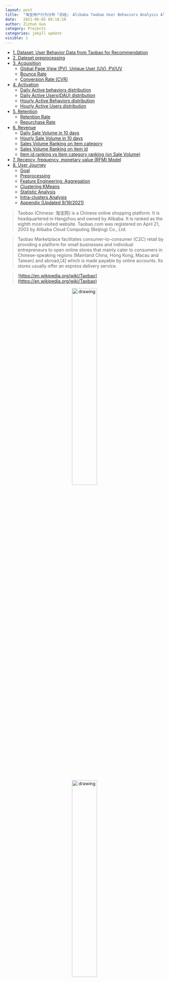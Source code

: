 ```yaml
---
layout: post
title:  "淘宝用户行为分析「总结」 Alibaba Taobao User Behaviors Analysis All-in-One"
date:   2021-06-05 09:18:10
author: Zizhun Guo
category: Projects
categories: jekyll update
visible: 1
---
```


- [1. Dataset: User Behavior Data from Taobao for Recommendation](#1-dataset-user-behavior-data-from-taobao-for-recommendation)
- [2. Dateset preprocessing](#2-dateset-preprocessing)
- [3. Acquisition](#3-acquisition)
    - [Global Page View (PV), Unique User (UV), PV/UV](#global-page-view-pv-unique-user-uv-pvuv)
    - [Bounce Rate](#bounce-rate)
    - [Conversion Rate (CVR)](#conversion-rate-cvr)
- [4. Activation](#4-activation)
    - [Daily Active behaviors distribution](#daily-active-behaviors-distribution)
    - [Daily Active Users(DAU) distribution](#daily-active-usersdau-distribution)
    - [Hourly Active Behaviors distribution](#hourly-active-behaviors-distribution)
    - [Hourly Active Users distribution](#hourly-active-users-distribution)
- [5. Retention](#5-retention)
    - [Retention Rate](#retention-rate)
    - [Repurchase Rate](#repurchase-rate)
- [6. Revenue](#6-revenue)
    - [Daily Sale Volume in 10 days](#daily-sale-volume-in-10-days)
    - [Hourly Sale Volume in 10 days](#hourly-sale-volume-in-10-days)
    - [Sales Volume Ranking on item category](#sales-volume-ranking-on-item-category)
    - [Sales Volume Ranking on item id](#sales-volume-ranking-on-item-id)
    - [Item id ranking vs Item category ranking (on Sale Volume)](#item-id-ranking-vs-item-category-ranking-on-sale-volume)
- [7. Recency, frequency, monetary value (RFM) Model](#7-recency-frequency-monetary-value-rfm-model)
- [8. User Journey](#8-user-journey)
    - [Goal](#goal)
    - [Preprocessing](#preprocessing)
    - [Feature Engineering: Aggregation](#feature-engineering-aggregation)
    - [Clustering KMeans](#clustering-kmeans)
    - [Statistic Analysis](#statistic-analysis)
    - [Intra-clusters Analysis](#intra-clusters-analysis)
    - [Appendix (Updated 9/19/2021)](#appendix-updated-9192021)



<!-- **Alibaba Taobao.com** -->

> Taobao (Chinese: 淘宝网) is a Chinese online shopping platform. It is headquartered in Hangzhou and owned by Alibaba. It is ranked as the eighth most-visited website. Taobao.com was registered on April 21, 2003 by Alibaba Cloud Computing (Beijing) Co., Ltd.

> Taobao Marketplace facilitates consumer-to-consumer (C2C) retail by providing a platform for small businesses and individual entrepreneurs to open online stores that mainly cater to consumers in Chinese-speaking regions (Mainland China, Hong Kong, Macau and Taiwan) and abroad,[4] which is made payable by online accounts. Its stores usually offer an express delivery service.

> [https://en.wikipedia.org/wiki/Taobao](https://en.wikipedia.org/wiki/Taobao)

<div style="text-align: center;">
    <a href ="{{site.url}}/assets/2021-05-21-Taobao_Behavior_Analysis_Intro/AlibabaLogo.jpg">
   <img src="{{site.url}}/assets/2021-05-21-Taobao_Behavior_Analysis_Intro/AlibabaLogo.jpg" alt="drawing" style="width: 40%;"/>
   </a>
   <br>
    <a href ="{{site.url}}/assets/2021-05-21-Taobao_Behavior_Analysis_Intro/Taobao_Logo.svg">
   <img src="{{site.url}}/assets/2021-05-21-Taobao_Behavior_Analysis_Intro/Taobao_Logo.svg" alt="drawing" style="width: 40%;"/>
    </a>
   <figcaption>Alibaba Group LOGO </figcaption>
</div>

<br>

---

<br>


#### 1. Dataset: User Behavior Data from Taobao for Recommendation

**Introduction**

The dataset is collected from [**Tianchi**](https://tianchi.aliyun.com/dataset/dataDetail?dataId=649&userId=1) - Data Science Workshop from Aliyun(阿里云)- literally means [**Alibaba Cloud**](https://us.alibabacloud.com/), the cloud computing service ranked **third-largest** infrastucture as a service provider, right behind Amazon Web Services, Microsoft Azure.

User Behavior is a dataset of user behaviors from Taobao, for recommendation problem with implicit feedback. The dataset is offered by Alibaba.

|File   |Description   |Feature   |
|---|---|---|
| UserBehavior.csv  |All user behavior data   | User ID, item ID, category ID, behavior type, timestamp  |

**UserBehavior.csv**

We random select about 1 million users who have behaviors including click, purchase, adding item to shopping cart and item favoring during November 25 to December 03, 2017. The dataset is organized in a very similar form to MovieLens-20M, i.e., each line represents a specific user-item interaction, which consists of user ID, item ID, item's category ID, behavior type and timestamp, separated by commas. The detailed descriptions of each field are as follows:

|Field   |Explanation   |
|---|---|
|User ID   |An integer, the serialized ID that represents a user   |
| Item ID  |An integer, the serialized ID that represents an item   |
|Category ID   |An integer, the serialized ID that represents the category which the corresponding item belongs to   |
|Behavior type   |A string, enum-type from ('pv', 'buy', 'cart', 'fav')   |
|Timestamp   |An integer, the timestamp of the behavior   |



Note that the dataset contains 4 different types of behaviors, they are

|Behavior   | Explanation  |
|---|---|
|pv   | Page view of an item's detail page, equivalent to an item click  |
|fav   | Purchase an item  |
|cart   |Add an item to shopping cart   |
|buy   |Favor an item   |

Dimensions of the dataset are

| Dimension  | 	Number  |
|---|---|
|# of users   |987,994   |
|# of items   |4,162,024   |
|# of categories   | 9,439  |
|# of interactions   |100,150,807   |

#### 2. Dateset preprocessing

**Load the CSV dataset as Spark DateFrame using Pyspark**

```py
import findspark
findspark.init('/home/zizhun/spark-3.1.1-bin-hadoop2.7')
from pyspark.sql import SparkSession

# Load csv file into spark dataframe
df = spark.read.csv('UserBehavior.csv')

# Change field names
df = df.withColumnRenamed("_c0","user_id") \
        .withColumnRenamed("_c1","item_id") \
        .withColumnRenamed("_c2","category_id") \
        .withColumnRenamed("_c3","behavior") \
        .withColumnRenamed("_c4","timestamps")

```

**Check out the schema and partial view**
```
root
 |-- user_id: string (nullable = true)
 |-- item_id: string (nullable = true)
 |-- category_id: string (nullable = true)
 |-- behavior: string (nullable = true)
 |-- timestamps: string (nullable = true)

+-------+-------+-----------+--------+----------+
|user_id|item_id|category_id|behavior|timestamps|
+-------+-------+-----------+--------+----------+
|      1|2268318|    2520377|      pv|1511544070|
|      1|2333346|    2520771|      pv|1511561733|
|      1|2576651|     149192|      pv|1511572885|
|      1|3830808|    4181361|      pv|1511593493|
|      1|4365585|    2520377|      pv|1511596146|
|      1|4606018|    2735466|      pv|1511616481|
|      1| 230380|     411153|      pv|1511644942|
|      1|3827899|    2920476|      pv|1511713473|
|      1|3745169|    2891509|      pv|1511725471|
|      1|1531036|    2920476|      pv|1511733732|
+-------+-------+-----------+--------+----------+
only showing top 10 rows

```

**Transform timestamps from Unixtime to date**
The original timestamp is in format of Unixtime, therefore transforming it into 6 new readable field as datetime, date, month, day, hour and dayofweek. 
```py
from pyspark.sql.functions import (dayofmonth, hour,
                                  dayofyear,month, dayofmonth,
                                  year,weekofyear,
                                  format_number, date_format, to_date, dayofweek)

df1.select(dayofmonth(df1.datetime)).show()

df1 = df1.withColumn('date', to_date(df1.datetime)) \
            .withColumn('month', month(df1.datetime)) \
            .withColumn('day', dayofmonth(df1.datetime)) \
            .withColumn('hour', hour(df1.datetime)) \
            .withColumn('dayofweek', dayofweek(df1.datetime))  
```
```
Results:
+-------+-------+-----------+--------+----------+-------------------+----------+-----+---+----+---------+
|user_id|item_id|category_id|behavior|timestamps|           datetime|      date|month|day|hour|dayofweek|
+-------+-------+-----------+--------+----------+-------------------+----------+-----+---+----+---------+
|      1|2268318|    2520377|      pv|1511544070|2017-11-24 12:21:10|2017-11-24|   11| 24|  12|        6|
|      1|2333346|    2520771|      pv|1511561733|2017-11-24 17:15:33|2017-11-24|   11| 24|  17|        6|
|      1|2576651|     149192|      pv|1511572885|2017-11-24 20:21:25|2017-11-24|   11| 24|  20|        6|
|      1|3830808|    4181361|      pv|1511593493|2017-11-25 02:04:53|2017-11-25|   11| 25|   2|        7|
|      1|4365585|    2520377|      pv|1511596146|2017-11-25 02:49:06|2017-11-25|   11| 25|   2|        7|
|      1|4606018|    2735466|      pv|1511616481|2017-11-25 08:28:01|2017-11-25|   11| 25|   8|        7|
|      1| 230380|     411153|      pv|1511644942|2017-11-25 16:22:22|2017-11-25|   11| 25|  16|        7|
|      1|3827899|    2920476|      pv|1511713473|2017-11-26 11:24:33|2017-11-26|   11| 26|  11|        1|
|      1|3745169|    2891509|      pv|1511725471|2017-11-26 14:44:31|2017-11-26|   11| 26|  14|        1|
|      1|1531036|    2920476|      pv|1511733732|2017-11-26 17:02:12|2017-11-26|   11| 26|  17|        1|
+-------+-------+-----------+--------+----------+-------------------+----------+-----+---+----+---------+
only showing top 10 rows
```


**Discover dataset on the range of date**

```SQL
SELECT Date, n_interactions
FROM
    (SELECT date as Date, COUNT(user_id) as n_interactions
    FROM taobao
    GROUP BY date
    ORDER BY date)
WHERE n_interactions > 10000
```
```
         Date  n_interactions
0  2017-11-24         3453235
1  2017-11-25        10598765
2  2017-11-26        10496631
3  2017-11-27         9985084
4  2017-11-28         9987905
5  2017-11-29        10350799
6  2017-11-30        10542266
7  2017-12-01        11712571
8  2017-12-02        14057989
9  2017-12-03         8946657
```
The distribution shows most of the interactions are conducted between *2017-11-24* to 2017-12-03 (10 days).

**Create TempView as Taobao from records based on the distribution**
```py
df1.createOrReplaceTempView("taobao")
```

#### 3. Acquisition

The point for Acquisition analysis is to develop knowledge about the ability of the product to convert visitors into customers. It helps evaluate the efficiency of the business process. The product may have diverse marketing sources of visitors and different channels to fulfill the conversion. 

In Taobao user behavior dataset, the 'behavior' field can be intuitively interpreted owning the values in an ordinal nature, since the business allows provide purchasing behaviors which are able to independently conducted, e.g. users can choose to purchase the item directly or put it into the cart or favorites. Therefore, there are multiple channels that convert the item visit into the final order. Hence, I take multiple funnel analyses to study its acquisitional traits.

###### Global Page View (PV), Unique User (UV), PV/UV

```py
# Pychart can query records using Dataframe SQL functions

from pyspark.sql.functions import count, countDistinct
df1.select(countDistinct(df1.user_id).alias('uv')).show()
```

```
+------+
|    uv|
+------+
|987991|
+------+
```
The dataset has **987,991** unique users. Hence, **UV** = **987,991**.

```py
# The same, group by on 'behavior' and find the count for the 'pv'

df1.groupby('behavior').count().orderBy('count', ascending = False).show()
```

```
+--------+--------+
|behavior|   count|
+--------+--------+
|      pv|89697359|
|    cart| 5530446|
|     fav| 2888258|
|     buy| 2015839|
+--------+--------+
```
The dataset has **89,697,359** page view behaviors between 2017-11-24 to 2017-12-03. Hence, **PV** = **89,697,359**.

The PV/UV, the average page view per user evaluates the popularity for the items to be seen in a global sense. We could calculate it for each item. However, this metric needs to be used with other global metrics.

The **PV/UV** is **90**. In these 10 days, the average page views for each unique user is 90.

###### Bounce Rate

Bounce rate is single-page sessions divided by all sessions, or the percentage of all sessions on the site in which users viewed only a single page and triggered only a single request to the Analytics server. - [reference](https://support.google.com/analytics/answer/1009409?hl=en)

In the Taobao user behavior case, the unique users who visit items once during the 10-day session would be only considered. Therefore, this bounce rate evaluates the attractiveness of the website instead of a specific item.

Create
```py
# Create TempView with the user count for the different behavior.
# PK: user_id
spark.sql("""
SELECT 
    user_id, 
    SUM(case when behavior='pv' then 1 else 0 end) as PageView,
    SUM(case when behavior='fav' then 1 else 0 end) as Favorite,
    SUM(case when behavior='cart' then 1 else 0 end) as Cart,
    SUM(case when behavior='buy' then 1 else 0 end) as Buy
FROM 
    taobao
GROUP BY
    user_id
""").createTempView("behaviorCount")

spark.sql("""
SELECT 
    COUNT(user_id)
FROM
    behaviorCount
WHERE PageView = 1 AND Favorite = 0 AND Cart = 0 AND Buy = 0;
""").show()
```

```
+-----------------------+
|count(DISTINCT user_id)|
+-----------------------+
|                     53|
+-----------------------+
```
The number of unique users who have only **1 page view** count is **53**. The **bounce rate**, 53/UV is **0.0053%**. It is very small, it proves the visitors, no matter new or old, would not stop discovering the website at the first sight.

###### Conversion Rate (CVR)

The **conversion rate** is the percentage of visitors to the website that complete a desired goal (a conversion) out of the total number of visitors.[-[Source]](https://www.wordstream.com/conversion-rate)

The desired goal is **make-purchase**.  There are three channels to make such conversion (see fig 1 below): 1. page view - favorite - buy; 2. page view - cart - buy; 3. page view - buy. Each channel can conduct a funnel analysis.

<div style="text-align: center;">
    <a href ="{{site.url}}/assets/2021-05-21-Taobao_Behavior_Analysis_Model/01.png">
   <img src="{{site.url}}/assets/2021-05-21-Taobao_Behavior_Analysis_Model/01.png" alt="drawing" style="width: 100%;"/>
   </a>
   <figcaption>Fig 1: Three conversion channels </figcaption>
</div>

**pv - fav - buy**

CVR for page view user to favorite user = # of users who have pv and fav/ # of users who have pv 

```py
n_unique_fav_users = spark.sql("""
SELECT COUNT(DISTINCT user_id)
FROM behaviorCount
WHERE PageView > 0 AND Favorite > 0
""").collect()[0][0] # 387548

n_unique_pv_users = spark.sql("""
SELECT COUNT(DISTINCT user_id)
FROM behaviorCount
WHERE PageView > 0
""").collect()[0][0] # 984107

CVR_pv2fav = n_unique_fav_users/n_unique_pv_users # 387548/984107
```

The conversion rate for pv to fav is 39.38%.

CVR for page view user to favorite to buy user = # of users who have pv, fav and buy / # of users who have pv 

```py
n_unique_fav_buy_users = spark.sql("""
SELECT COUNT(DISTINCT user_id)
FROM behaviorCount
WHERE PageView > 0 AND Favorite > 0 AND Buy > 0
""").collect()[0][0] # 275476

CVR_pv2fav2buy = n_unique_fav_buy_users / n_unique_pv_users # 275476 / 984107
print(CVR_pv2fav2buy)
```
The conversion rate for pv-fav-buy is 27.99%.

**pv - cart - buy**

CVR for page view user to cart user = # of users who have pv and cart / # of users who have pv 

```py
n_unique_cart_users = spark.sql("""
SELECT COUNT(DISTINCT user_id)
FROM behaviorCount
WHERE PageView > 0 AND Cart > 0
""").collect()[0][0] # 735674

CVR_pv2cart = n_unique_cart_users / n_unique_pv_users # 735674 / 984107
print(CVR_pv2cart)
```
The conversion rate for pv-cart is 74.56%.

CVR for page view user to cart to buy user = # of users who have pv, cart and buy / # of users who have pv 

```py
n_unique_cart_buy_users = spark.sql("""
SELECT COUNT(DISTINCT user_id)
FROM behaviorCount
WHERE PageView > 0 AND Cart > 0 AND Buy > 0
""").collect()[0][0] # 528408

CVR_pv2cart2buy = n_unique_cart_buy_users / n_unique_pv_users # 528408 / 984107
print(CVR_pv2cart2buy)
```
The conversion rate for pv-cart-buy is 53.69%.

**pv - buy**

CVR for page view user to buy user = # of users who have pv and buy / # of users who have pv 

```py
n_unique_pv_buy_users = spark.sql("""
SELECT COUNT(DISTINCT user_id)
FROM behaviorCount
WHERE PageView > 0 AND Favorite = 0 AND Cart = 0 AND Buy > 0
""").collect()[0][0]

CVR_pv2buy = n_unique_pv_buy_users / n_unique_pv_users
print(CVR_pv2buy)
```
The conversion rate for pv-buy is 7.01%. (There might have users who have both pv-buy or pv-fav/cart-buy behaviors, such SQL would exclude those users who have both behaviors, therefore the CVR for pv-buy would be higher if based on items)


**Funnel plot for 3 channels based on # of users**

<!-- #80bdff
#f1b0b7
#ffc107
#54bc4b -->

```py
from plotly import graph_objects as go

fig1 = go.Figure(go.Funnel(
    y = ['pv', 'fav', 'buy'],
    x = [n_unique_pv_users, n_unique_fav_users, n_unique_fav_buy_users],
    textposition = "inside",
    textinfo = "value+percent initial",
    marker = {"color": ["#80bdff", "#f1b0b7", "#54bc4b"]})
    )
fig1.show()
```

<div style="text-align: center;">
    <a href ="{{site.url}}/assets/2021-05-21-Taobao_Behavior_Analysis_Model/funnel_1.png">
   <img src="{{site.url}}/assets/2021-05-21-Taobao_Behavior_Analysis_Model/funnel_1.png" alt="drawing" style="width: 100%;"/>
   </a>
   <figcaption>Fig 2: Funnel plot: pv-fav-buy </figcaption>
</div>

<div style="text-align: center;">
    <a href ="{{site.url}}/assets/2021-05-21-Taobao_Behavior_Analysis_Model/funnel_2.png">
   <img src="{{site.url}}/assets/2021-05-21-Taobao_Behavior_Analysis_Model/funnel_2.png" alt="drawing" style="width: 100%;"/>
   </a>
   <figcaption>Fig 3: Funnel plot: pv-cart-buy </figcaption>
</div>

<div style="text-align: center;">
    <a href ="{{site.url}}/assets/2021-05-21-Taobao_Behavior_Analysis_Model/funnel_3.png">
   <img src="{{site.url}}/assets/2021-05-21-Taobao_Behavior_Analysis_Model/funnel_3.png" alt="drawing" style="width: 100%;"/>
   </a>
   <figcaption>Fig 4: Funnel plot: pv-buy </figcaption>
</div>


#### 4. Activation

The Activation evaluates the Ecommerce's ability to provide users with the "Aha moment". It overlaps the concept with the acquisition a little, but the difference is that the activation focuses on the micro-conversion part whereas users are having enjoyable and solid experiences in the individual part of the product process. 

###### Daily Active behaviors distribution

Details aside, first look at the distribution for the number of daily behaviors between 2017-11-24 to 2017-12-03.

```py
df_date_behavior_count = spark.sql("""
SELECT 
    date,
    SUM(CASE WHEN behavior = 'pv' THEN 1 ELSE 0 END) AS pv,
    SUM(CASE WHEN behavior = 'fav' THEN 1 ELSE 0 END) AS fav,
    SUM(CASE WHEN behavior = 'cart' THEN 1 ELSE 0 END) AS cart,
    SUM(CASE WHEN behavior = 'buy' THEN 1 ELSE 0 END) AS buy
FROM 
    taobao
GROUP BY 
    date
ORDER BY date
""").toPandas()

print(df_date_behavior_count)
```
<div style="text-align: center;">
    <a href ="{{site.url}}/assets/2021-05-21-Taobao_Behavior_Analysis_Model_2/DAB.png">
   <img src="{{site.url}}/assets/2021-05-21-Taobao_Behavior_Analysis_Model_2/DAB.png" alt="drawing" style="width: 100%;"/>
   </a>
   <figcaption>Fig 1: Daily Active behaviors histogram </figcaption>
</div>

1. The number of page view behaviors overwhelmed the other three behaviors favorite, cart, and buy.
2. The day of the week for 2017-11-24 is Friday in Beijing Time (GMT+8), whereas it has 13 hours jet leg from US Eastern Time (GMT-5) in winter. It is weird to find that the behavior count on 11-24 is much smaller than 12-01. An assumption to this phenomenon is when binning the behaviors, the part of behaviors conducted in 2017-11-25 morning in china was grouped into the 2017-11-24 in American Time zone, **hence the current bars should be moved 1 day after and the value for each date should be partially tunned one by one**. 
3. The current histogram cannot quantitively confirm the relation of behavior count between days, but the trend can be guessed out. After modification, the number of behaviors on Saturday and Sunday is higher than on weekdays.


###### Daily Active Users(DAU) distribution

```py
df_DAU = spark.sql("""
SELECT 
    date,
    COUNT(DISTINCT user_id) AS DAU
FROM 
    taobao
GROUP BY 
    date
ORDER BY 
    date
""").toPandas()

print(df_DAU)
```
<div style="text-align: center;">
    <a href ="{{site.url}}/assets/2021-05-21-Taobao_Behavior_Analysis_Model_2/DAU.png">
   <img src="{{site.url}}/assets/2021-05-21-Taobao_Behavior_Analysis_Model_2/DAU.png" alt="drawing" style="width: 100%;"/>
   </a>
   <figcaption>Fig 2: Daily Active Users histogram </figcaption>
</div>

1. As to count the unique users in these 10 days, the criteria is any user who conducted one of four behavior count as one active user. Therefore, the relation between DAU to daily active behaviors is similar to the relationship between global unique user numbers and global behavior numbers.
2. The trend is similar to DAU histogram, as the time leg and Unix Time function rule still work poorly on a dataset collected from another time zone. The part of unique users is supposed to be grouped on the day after.

###### Hourly Active Behaviors distribution

```py
df_hour_behavior_count = spark.sql("""
SELECT 
    hour,
    SUM(CASE WHEN behavior = 'pv' THEN 0.1 ELSE 0 END) AS pv,
    SUM(CASE WHEN behavior = 'fav' THEN 0.1 ELSE 0 END) AS fav,
    SUM(CASE WHEN behavior = 'cart' THEN 0.1 ELSE 0 END) AS cart,
    SUM(CASE WHEN behavior = 'buy' THEN 0.1 ELSE 0 END) AS buy
FROM 
    taobao
WHERE date < '2017-12-04' AND date > '2017-11-23'
GROUP BY 
    hour
ORDER BY 
    hour
""").toPandas()
```
<div style="text-align: center;">
    <a href ="{{site.url}}/assets/2021-05-21-Taobao_Behavior_Analysis_Model_2/HAB.png">
   <img src="{{site.url}}/assets/2021-05-21-Taobao_Behavior_Analysis_Model_2/HAB.png" alt="drawing" style="width: 100%;"/>
   </a>
   <figcaption>Fig 3: Hourly Active Behaviors histogram </figcaption>
</div>

1. The distribution is binned by the hour attribute from the table, as it is calculated by averaging the behavior count across 10 days, it compensates for the difference between days.
2. The hour illustrates the parsed UNIX time in the American time zone, so there is 13 hours time lag for the real hour within a day scenario. e.g. The 7:00 in US eastern time indicates the 20:00 in the Beijing time zone. 
3. Based on 2, the peak found between 6:00 to 10:00, when the most popular product using time, is 7 pm to 11 pm in China. It makes sense since this is the time when people get off work and spend time online shopping.
4. The behavior count in peak say 9 pm (8:00) is 800k round own, whereas at 4 am (15:00) in the morning, the count is almost only 50k. There are 16 times between the peak and bottom. In day times, the average behavior count is around 500k.
5. The rate of decline from peak to bottom is great. It is a common bedtime and people go to sleep quickly. However, once wake up, the usage recovers a bit slower hence users have different things to do.

###### Hourly Active Users distribution

```py
df_AverageHAU = spark.sql("""
SELECT 
    hour,
    ROUND(COUNT(DISTINCT user_id)/10, 0) AS Average_HAU
FROM 
    taobao
WHERE date < '2017-12-04' AND date > '2017-11-23'
GROUP BY 
    hour
ORDER BY hour
""").toPandas()
```

<div style="text-align: center;">
    <a href ="{{site.url}}/assets/2021-05-21-Taobao_Behavior_Analysis_Model_2/HAU.png">
   <img src="{{site.url}}/assets/2021-05-21-Taobao_Behavior_Analysis_Model_2/HAU.png" alt="drawing" style="width: 100%;"/>
   </a>
   <figcaption>Fig 4: Hourly Active Users histogram </figcaption>
</div>

1. The trend is similar to hourly behavior count. However, the peak is not as significant as the last one. This indicates that the contribution for unique users on behaviors is not balanced. Given that the trend is similar (same shape), therefore the aspect for causing the balancing issue is that users who are active in the daytime conduct more behaviors at night. It intuitively may make sense that people work in the daytime and get hard to shop online, but at night, they have more time and convenience to use the APP.
2. The max value of peak is around 70k whereas the value for the bottom is around 5k, the 12 times difference is greater than 13 times for the behavior count. This indicates the at least for two periods of time (7 pm to 10 pm and 12 am to 5 am), users' behaviors are normally equalized which helps understand combined with the first point that the users in the daytime are less efficient (number of behaviors per user) than at night.

#### 5. Retention

###### Retention Rate

Retention rate formula:
The # of active users continuing to subscribe divided by the total active users at the start of a period = retention rate.
[-[Source])(https://www.profitwell.com/customer-retention/calculate-retention-rate)]

The concept to have retention rate metric in a marketing atmosphere is to monitor firm performance in attracting and retaining customers. [-[Wikipedia](https://en.wikipedia.org/wiki/Retention_rate)] It is similar to churn rate.

This part of Taobao user behavior analysis technically only provides practice on calculating retention rate metric, since there are no attributes identifying the new users, therefore the users who are count as the first-day user may of the old user, which should not be considered.

```py
df_retention = spark.sql("""
    SELECT
        SUM(CASE WHEN day1 > 0 then 1 else 0 end) AS day1,
        SUM(CASE WHEN day1 > 0 AND day2 > 0 then 1 else 0 end) AS day2retention,
        SUM(CASE WHEN day1 > 0 AND day3 > 0 then 1 else 0 end) AS day3retention,
        SUM(CASE WHEN day1 > 0 AND day4 > 0 then 1 else 0 end) AS day4retention,
        SUM(CASE WHEN day1 > 0 AND day5 > 0 then 1 else 0 end) AS day5retention,
        SUM(CASE WHEN day1 > 0 AND day6 > 0 then 1 else 0 end) AS day6retention,
        SUM(CASE WHEN day1 > 0 AND day7 > 0 then 1 else 0 end) AS day7retention,
        SUM(CASE WHEN day1 > 0 AND day8 > 0 then 1 else 0 end) AS day8retention,
        SUM(CASE WHEN day1 > 0 AND day9 > 0 then 1 else 0 end) AS day9retention,
        SUM(CASE WHEN day1 > 0 AND day10 > 0 then 1 else 0 end) AS day10retention
    FROM
        (SELECT
            user_id,
            SUM(CASE WHEN date = '2017-11-24' then 1 else 0 end) as day1,
            SUM(CASE WHEN date = '2017-11-25' then 1 else 0 end) as day2,
            SUM(CASE WHEN date = '2017-11-26' then 1 else 0 end) as day3,
            SUM(CASE WHEN date = '2017-11-27' then 1 else 0 end) as day4,
            SUM(CASE WHEN date = '2017-11-28' then 1 else 0 end) as day5,
            SUM(CASE WHEN date = '2017-11-29' then 1 else 0 end) as day6,
            SUM(CASE WHEN date = '2017-11-30' then 1 else 0 end) as day7,
            SUM(CASE WHEN date = '2017-12-01' then 1 else 0 end) as day8,
            SUM(CASE WHEN date = '2017-12-02' then 1 else 0 end) as day9,
            SUM(CASE WHEN date = '2017-12-03' then 1 else 0 end) as day10
        FROM taobao
        GROUP BY
            user_id)
    """).toPandas()
```
<div style="text-align: center;">
    <a href ="{{site.url}}/assets/2021-05-21-Taobao_Behavior_Analysis_Model_2/retention.png">
   <img src="{{site.url}}/assets/2021-05-21-Taobao_Behavior_Analysis_Model_2/retention.png" alt="drawing" style="width: 100%;"/>
   </a>
   <figcaption>Fig 5: simulating retention rate </figcaption>
</div>


###### Repurchase Rate

Repurchase rate is the percentage rate of a cohort having placed another order within a certain period of time, typically calculated within 30/60/90/180/360 days from the first order. [-[Source](https://medium.com/@matsutton/repurchase-rate-the-most-overlooked-ecommerce-kpi-337bccde184b)]

Due to the limit of time periods, we calculate the 10-day repurchase rate. The way to calculate it is to find the number of unique users who have purchased twice within 10 days.

```py
n_repurchase = spark.sql("""
SELECT COUNT(DISTINCT user_id)
FROM
    (SELECT user_id, COUNT(behavior) AS buy_times
    FROM taobao
    WHERE behavior = 'buy'
    GROUP BY 
        user_id)
WHERE buy_times > 1
""").collect()[0][0]

n_purchase = spark.sql("""
SELECT COUNT(DISTINCT user_id)
FROM
    (SELECT user_id, COUNT(behavior) AS buy_times
    FROM taobao
    behavior = 'buy'
    GROUP BY 
        user_id)
""").collect()[0][0]

print(n_repurchase/n_purchase)
```
The repurchase rate is **66%**.

There is another way to calculate which is by finding the count of unique users number who has conducted another transaction within the 10 days except for the first day. 


#### 6. Revenue

A transaction is made by users conducting a buy behavior, defined by this analysis. No matter the order is completely fulfilled or not. In fact, a metric called Gross Merchandise Volume (GMV) is used to evaluate the total gross income within a period of time. Unfortunately, the table does not contain the price feature for items, therefore we only calculate the total sale volume in dates and rank them group by the item category and items themselves.


###### Daily Sale Volume in 10 days

```py
df_daily_sales_volume = spark.sql("""
SELECT
    date,
    SUM(CASE WHEN behavior = 'pv' then 1 else 0 end) as pv,
    SUM(CASE WHEN behavior = 'fav' then 1 else 0 end) as fav,
    SUM(CASE WHEN behavior = 'cart' then 1 else 0 end) as cart,
    SUM(CASE WHEN behavior = 'buy' then 1 else 0 end) as buy
FROM taobao
GROUP BY
    date
""").toPandas()
```
 
<div style="text-align: center;">
    <a href ="{{site.url}}/assets/2021-05-21-Taobao_Behavior_Analysis_Model_3/Daily_sale_volume.png">
   <img src="{{site.url}}/assets/2021-05-21-Taobao_Behavior_Analysis_Model_3/Daily_sale_volume.png" alt="drawing" style="width: 100%;"/>
   </a>
   <!-- <figcaption>Fig 1: Daily Active behaviors histogram </figcaption> -->
</div> 

As PART II mentioned, due to the parsing issue, the UNIX time collected from GMT+8 time zone is interpreted to GMT-5 time zone, so part of sales conducted on 11-25 are binned to 11-24. One day shift to right, the sale volume based on a date shows a consistent invariance even encountering the weekends.

###### Hourly Sale Volume in 10 days

```py
df_hourly_sales_volume = spark.sql("""
SELECT
    hour,
    SUM(CASE WHEN behavior = 'pv' then 0.1 else 0 end) as pv,
    SUM(CASE WHEN behavior = 'fav' then 0.1 else 0 end) as fav,
    SUM(CASE WHEN behavior = 'cart' then 0.1 else 0 end) as cart,
    SUM(CASE WHEN behavior = 'buy' then 0.1 else 0 end) as buy
FROM taobao
GROUP BY
    hour
ORDER BY
    hour
""").toPandas()
```

<div style="text-align: center;">
    <a href ="{{site.url}}/assets/2021-05-21-Taobao_Behavior_Analysis_Model_3/Hourly_sale_volume.png">
   <img src="{{site.url}}/assets/2021-05-21-Taobao_Behavior_Analysis_Model_3/Hourly_sale_volume.png" alt="drawing" style="width: 100%;"/>
   </a>
   <!-- <figcaption>Fig 1: Daily Active behaviors histogram </figcaption> -->
</div>

The UNIX time functions from Pyspark make the hour become the US time based on the local machine, so the hour shows in the figure should convert into the Beijing time as the sale are conducted in China region. e.g. 6 pm to 19:00

1. Comparing with hourly behaviors distribution, the difference is in the period of time between 3 am (16:00) to 6 pm (19:00), the sale volume has a little decrease among all hours of the day. 
2. The peak has around 14000 sale volumes whereas the bottom has around 1000 sale volumes. The difference is around  14 times which is the same as the behavior distribution.

###### Sales Volume Ranking on item category

```py
df_sales_volume_ranking_category = spark.sql("""
SELECT
    a.buy_times AS sales_volume,
    COUNT(a.category_id) AS category_num 
FROM
    (SELECT 
        category_id, 
        COUNT(user_id) AS buy_times
    FROM 
        taobao 
    WHERE 
        behavior='buy' 
    GROUP BY 
        category_id ) AS a 
GROUP BY
    a.buy_times 
ORDER BY
    category_num DESC;
""").toPandas()
```
```
sales_volume 	1 	2 	3 	4 	5 	6 	7 	8 	9 	10 	... 	1158 	3096 	18016 	1147 	458 	1326 	2015 	6354 	2782 	2203
category_num 	767 	448 	313 	268 	198 	195 	163 	133 	105 	97 	... 	1 	1 	1 	1 	1 	1 	1 	1 	1 	1


```
<div style="text-align: center;">
    <a href ="{{site.url}}/assets/2021-05-21-Taobao_Behavior_Analysis_Model_3/ranking_category.png">
   <img src="{{site.url}}/assets/2021-05-21-Taobao_Behavior_Analysis_Model_3/ranking_category.png" alt="drawing" style="width: 100%;"/>
   </a>
   <!-- <figcaption>Fig 1: Daily Active behaviors histogram </figcaption> -->
</div>


Based on the sale volume, we ranked the item categories' count. The figure above shows there are almost 800 categories of items are sold only once among all users. The second place's category of an item which sold twice counts around 450. The overall trend follows a logarithmic pattern in a descending prone.


###### Sales Volume Ranking on item id

```py
df_sales_volume_ranking_item = spark.sql("""
SELECT
    a.buy_times AS sales_volume,
    COUNT(a.item_id) AS item_num 
FROM
    (SELECT 
        item_id, 
        COUNT(user_id) AS buy_times
    FROM 
        taobao 
    WHERE 
        behavior='buy' 
    GROUP BY 
        item_id ) AS a 
GROUP BY
    a.buy_times 
ORDER BY
    item_num DESC;
""").toPandas()
```
<div style="text-align: center;">
    <a href ="{{site.url}}/assets/2021-05-21-Taobao_Behavior_Analysis_Model_3/ranking_item.png">
   <img src="{{site.url}}/assets/2021-05-21-Taobao_Behavior_Analysis_Model_3/ranking_item.png" alt="drawing" style="width: 100%;"/>
   </a>
   <!-- <figcaption>Fig 1: Daily Active behaviors histogram </figcaption> -->
</div>
<br>

The second study on item id ranking based on the sale volume indicates a similar trend as to how it was performed with the item category rank. They both follow a logarithmic declining trend, but for the current item ranking trend, it is deeper. Over 350,000 items are sold once which takes a larger portion, whereas the items sold twice are only take 1/4 in the value.

###### Item id ranking vs Item category ranking (on Sale Volume)
<br>

<div style="text-align: center;">
    <a href ="{{site.url}}/assets/2021-05-21-Taobao_Behavior_Analysis_Model_3/category_pie.png">
   <img src="{{site.url}}/assets/2021-05-21-Taobao_Behavior_Analysis_Model_3/category_pie.png" alt="drawing" style="width: 70%;"/>
   </a>
   <!-- <figcaption>Fig 1: Daily Active behaviors histogram </figcaption> -->
</div>

<div style="text-align: center;">
    <a href ="{{site.url}}/assets/2021-05-21-Taobao_Behavior_Analysis_Model_3/item_pie.png">
    <img src="{{site.url}}/assets/2021-05-21-Taobao_Behavior_Analysis_Model_3/item_pie.png" alt="drawing" style="width: 70%;"/>
   </a>
   <!-- <figcaption>Fig 1: Daily Active behaviors histogram </figcaption> -->
</div>


It is interesting to conduct the pie charts for both rankings and compare how much the portions take for different granularity of data tag. Much easy to understand, the category tag has fewer unique values than item id since one category can include multiple items, hence the portion for ranking would be different.

As seen from the figure on the left-hand side, half of the item categories have their belonging items sold 20+ times, as for those less popular item categories, one sold only once still takes 10 percent, these are the super unpopular item category. From the figure on the right-hand side, within the super unpopular item category, the items' number overwhelmingly populates 58.2 percent among all items. Combined with the items which sold 2-10 times, it is interesting to see that most of the items (96 percent) of items are not popular at all, whereas only 2 percent of items are able to sell at least 20 times, in other words, getting into the transaction order.

For further mining processing, a possible direction is to cluster the item category based on the distribution of its item sale volume. One guess is there might have an item category that has 1 or 2 items specifically popular with almost no visit for the rest, or some item categories may exist that all items belonging to them are regular.

#### 7. Recency, frequency, monetary value (RFM) Model

Recency, frequency, monetary value is a marketing analysis tool used to identify a company's or an organization's best customers by using certain measures. The RFM model is based on three quantitative factors:

- Recency: How recently a customer has made a purchase
- Frequency: How often a customer makes a purchase
- Monetary Value: How much money a customer spends on purchases

RFM analysis numerically ranks a customer in each of these three categories, generally on a scale of 1 to 5 (the higher the number, the better the result). The "best" customer would receive a top score in every category.

[-[Source]](https://www.investopedia.com/terms/r/rfm-recency-frequency-monetary-value.asp)

We take the above approach to category the users based on the rule with the last time buy behavior and frequency of buy behavior. Here are the rules:

```
R：score the user's recency based on the time difference from the buy behavior date to 17-12-03
difference > 7 score = 1
difference BETWEEN 5-7 score = 2
difference BETWEEN 3-4 score = 3
difference BETWEEN 0-2 score = 4

F：score the user's frequency based on the date of the buy behavior count
purchase once score = 1
purchase twice score = 2
purchase 3-10 times score = 3
purchase times > 10 score = 4
```

Since the table does not contain monetary info, hence ignore the monetary value. 

Once having the scores of users' Recency and Frequency, applying another rule to classify users into different group.
```
Champion:
FrequencyScore BETWEEN 3-4 AND RecencyScore BETWEEN 3-4

Loyal:
FrequencyScore BETWEEN 3-4 AND RecencyScore BETWEEN 1-2

Potential Loyalists:
FrequencyScore BETWEEN 1-2 AND RecencyScore BETWEEN 3-4

Need Attentions
FrequencyScore BETWEEN 1-2 AND RecencyScore BETWEEN 1-2
```

```py
spark.sql("""
SELECT 
    user_id,
    (CASE WHEN Rdiff >7 THEN 1
    WHEN Rdiff BETWEEN 5 AND 7 THEN 2
    WHEN Rdiff BETWEEN 3 AND 4 THEN 3
    WHEN Rdiff BETWEEN 0 AND 2 THEN 4
    ELSE NULL END ) AS RecencyScore
FROM
    (SELECT 
        user_id,
        DATEDIFF('2017-12-03',max(date)) AS Rdiff
    FROM 
        taobao
    WHERE 
        behavior='buy'
    GROUP BY 
        user_id)

""").createOrReplaceTempView("R1")

spark.sql("""
SELECT 
    user_id,
    (case WHEN SaleVolume BETWEEN 1 AND 1 THEN 1
    WHEN SaleVolume BETWEEN 2 AND 2 THEN 2
    WHEN SaleVolume BETWEEN 3 AND 10 THEN 3
    WHEN SaleVolume >=11 THEN 4
    ELSE NULL END ) as FrequencyScore
FROM(
    SELECT 
        user_id,
        COUNT(behavior) AS SaleVolume
    FROM 
        taobao
    WHERE 
        behavior='buy'
    GROUP BY 
        user_id)
""").createOrReplaceTempView("F1")

df_RFM = spark.sql("""
SELECT 
    user_id,
    RecencyScore,
    FrequencyScore,
    (CASE WHEN (FrequencyScore BETWEEN 1 AND 2)AND(RecencyScore BETWEEN 1 AND 2 )THEN 1
    WHEN (FrequencyScore BETWEEN 1 AND 2)AND(RecencyScore BETWEEN 3 AND 4 )THEN 2
    WHEN (FrequencyScore BETWEEN 3 AND 4)AND(RecencyScore BETWEEN 1 AND 2 )THEN 3
    WHEN (FrequencyScore BETWEEN 3 AND 4)AND(RecencyScore BETWEEN 3 AND 4 )THEN 4
    ELSE NULL END ) AS CustomerLevel
FROM 
    (SELECT 
        R1.user_id, 
        R1.RecencyScore,
        F1.FrequencyScore
    FROM 
        R1
    INNER JOIN 
        F1
    ON 
        R1.user_id=F1.user_id)
""").toPandas()

print(df_RFM)
```
```
        user_id  RecencyScore  FrequencyScore  CustomerLevel
0       1000240             4               3              4
1       1000280             4               2              2
2       1000665             4               3              4
3       1000795             4               2              2
4       1000839             4               3              4
...         ...           ...             ...            ...
672399   999498             2               1              1
672400   999507             4               3              4
672401   999510             4               3              4
672402   999616             2               1              1
672403   999656             3               1              2

[672404 rows x 4 columns]


```

<div style="text-align: center;">
    <a href ="{{site.url}}/assets/2021-05-21-Taobao_Behavior_Analysis_Model_3/RFM.png">
   <img src="{{site.url}}/assets/2021-05-21-Taobao_Behavior_Analysis_Model_3/RFM.png" alt="drawing" style="width: 70%;"/>
   </a>
   <!-- <figcaption>Fig 1: Daily Active behaviors histogram </figcaption> -->
</div>
<br>

#### 8. User Journey
A [user journey]((https://en.wikipedia.org/wiki/User_journey)) is the experiences a person has when interacting with something, typically software. User journeys describe at a high level of detail exactly what steps different users take to complete a specific task within a system, application, or website. User journeys are focused on the user and what they see and what they do, in comparison to the related web design term click path which is just a plain list of the text URLs that are hit when a user follows a particular Journey.

The customer journey is divided into five phases which refer to the AIDA model.
- Awareness Awareness for the product is awakened (inspiration)
- Interest The interest in the product is increased (favoritism)
- Desire The customer is considering buying the product (wish)
- Action The product is bought (implementation)

**We have found the concept of user journey can be applied to the taobao Dataset.** (see [Part II conversion analysis](https://zizhunguo.com/jekyll/update/projects/2021/05/21/Taobao_Behavior_Analysis_Model.html)) In taobao dataset, it has **four** behavior types which are **page view**, **favorite**, **cart** and **buy**. Combining with **user_id** and **item_id**, **a user journey behavior can be defined as a series of behaviors conducted by a user targeting a specific item.** See example below:
Table 1: a user journey track

|user_id|item_id|Timestamps   | Behavior  |
|---|---|---|---|
|100|12345678|2017-11-25 13:04:00|pv |
|100|12345678|2017-11-25 13:12:23|fav|
|100|12345678|2017-11-27 10:56:10|pv |
|100|12345678|2017-11-27 20:23:59|buy|

See table 1 above, a user (id: 100) has viewed a page of the item (id: 12345678) at 2017-11-25 13:04:00. 8 mins later, this user had put this item into the favorite list. Two days later, this user viewed this item again. About 10 hours later, at 8 pm on the same day, this user purchased this item.

###### Goal

The goal of the task is to use millions of user-journey behaviors to identify customer categories/clusters that can be
useful for targeted consumer insights at scale. The tool to implement is Apache Spark: Spark SQL and MLlib. The clustering model is KMeans.

###### Preprocessing

From [part I](https://zizhunguo.com/jekyll/update/projects/2021/05/21/Taobao_Behavior_Analysis_Intro.html), most of the behaviors are in dates between 2017-11-24 to 2017-12-03, therefore we select 5,000,000 records of behaviors from the subset of the dataset. Another reason to choose only 5M records instead of the 100M from the original size is that while doing statistic analysis later after KMeans, the virtual machine's memory (8GM) simply cannot hold the query processing when conducted on the aggregated temporary view, hence only taking part of the dataset.

###### Feature Engineering: Aggregation

Set up some statistical rules to extract some features from the orignal dataset:

|Rule   | Explanation  |
|---|---|
|duration   | The **time difference** between the minimal timestamps and maximum timestamps within **the user journey**  |
|behavior_count   | The **total behavior count** of a user journey  |
|pv   |The **pv count** of a user journey   |
|fav   |The **fav count** of a user journey   |
|cart   |The **cart count** of a user journey   |
|buy  |The **buy count** of a user journey   |
|label   |Whether the user **have purchased** the item or **not**   |

```py
df = spark.sql("""
SELECT 
    user_id,
    item_id,
    MAX(timestamps)-MIN(timestamps) as duration,
    COUNT(item_id) as behavior_count,
    SUM(CASE WHEN behavior = 'pv' THEN 1 ELSE 0 END) as pv,
    SUM(CASE WHEN behavior = 'fav' THEN 1 ELSE 0 END) as fav,
    SUM(CASE WHEN behavior = 'cart' THEN 1 ELSE 0 END) as cart,
    SUM(CASE WHEN behavior = 'buy' THEN 1 ELSE 0 END) as buy
FROM taobao
GROUP BY user_id, item_id
ORDER BY user_id, item_id ASC
""")

df.createOrReplaceTempView("taobao_clustering")

df = spark.sql("""
SELECT 
    *,
    CASE WHEN buy > 0 THEN 1 ELSE 0 END as label
FROM taobao_clustering
""")

from pyspark.ml.feature import VectorAssembler

assembler = VectorAssembler(inputCols = feat_cols, outputCol = 'features')
final_data = assembler.transform(df)

from pyspark.ml.feature import StandardScaler

scaler = StandardScaler(inputCol = 'features', outputCol = 'scaledFeatures')
scaler_model = scaler.fit(final_data)
cluster_final_data = scaler_model.transform(final_data)
```

Quick view for the Spark dataframe:
```
+-------+-------+--------+--------------+---+---+----+---+-----+--------------------+--------------------+
|user_id|item_id|duration|behavior_count| pv|fav|cart|buy|label|            features|      scaledFeatures|
+-------+-------+--------+--------------+---+---+----+---+-----+--------------------+--------------------+
|      1|1305059|     0.0|             1|  1|  0|   0|  0|    0| (7,[1,2],[1.0,1.0])|(7,[1,2],[0.99231...|
|      1|1323189|     0.0|             1|  1|  0|   0|  0|    0| (7,[1,2],[1.0,1.0])|(7,[1,2],[0.99231...|
|      1|1338525|     0.0|             1|  1|  0|   0|  0|    0| (7,[1,2],[1.0,1.0])|(7,[1,2],[0.99231...|
|      1|1340922|     0.0|             1|  1|  0|   0|  0|    0| (7,[1,2],[1.0,1.0])|(7,[1,2],[0.99231...|
|      1|1531036|     0.0|             1|  1|  0|   0|  0|    0| (7,[1,2],[1.0,1.0])|(7,[1,2],[0.99231...|
|      1|2028434|     0.0|             1|  1|  0|   0|  0|    0| (7,[1,2],[1.0,1.0])|(7,[1,2],[0.99231...|
|      1|2041056|     0.0|             1|  1|  0|   0|  0|    0| (7,[1,2],[1.0,1.0])|(7,[1,2],[0.99231...|
|      1|2087357| 29426.0|             2|  2|  0|   0|  0|    0|(7,[0,1,2],[29426...|(7,[0,1,2],[0.347...|
|      1|2104483|     0.0|             1|  1|  0|   0|  0|    0| (7,[1,2],[1.0,1.0])|(7,[1,2],[0.99231...|
|      1|2266567|     0.0|             1|  1|  0|   0|  0|    0| (7,[1,2],[1.0,1.0])|(7,[1,2],[0.99231...|
+-------+-------+--------+--------------+---+---+----+---+-----+--------------------+--------------------+
only showing top 10 rows
```

###### Clustering KMeans

Apply KMeans to the scaled dataset with different k values.

KMeans hyperparameters:

|hyperparameter   | Value  |
|---|---|
|tol   | 0.0001  |
|maxIter   | 20  |
|distanceMeasure   |euclidean   |
|weightCol   |none   |

Using Elbow/Knee Method for a quick look-out to select K values.

<div style="text-align: center;">
    <a href ="{{site.url}}/assets/2021-05-21-Taobao_Behavior_Analysis_Model_4/elbow.png">
   <img src="{{site.url}}/assets/2021-05-21-Taobao_Behavior_Analysis_Model_4/elbow.png" alt="drawing" style="width: 100%;"/>
   </a>
   <!-- <figcaption>Fig 1: Daily Active behaviors histogram </figcaption> -->
</div>

Looks like k = 3, k = 5 and k = 6 are the good change-points. Select k = 5 as the cluster numbers. Here print out the clustering  results. (The 'prediction' indicates the cluster number ranged from 0 - 4)

```
+-------+-------+--------+--------------+---+---+----+---+-----+--------------------+--------------------+----------+
|user_id|item_id|duration|behavior_count| pv|fav|cart|buy|label|            features|      scaledFeatures|prediction|
+-------+-------+--------+--------------+---+---+----+---+-----+--------------------+--------------------+----------+
|      1|1305059|     0.0|             1|  1|  0|   0|  0|    0| (7,[1,2],[1.0,1.0])|(7,[1,2],[0.93053...|         0|
|      1|1323189|     0.0|             1|  1|  0|   0|  0|    0| (7,[1,2],[1.0,1.0])|(7,[1,2],[0.93053...|         0|
|      1|1338525|     0.0|             1|  1|  0|   0|  0|    0| (7,[1,2],[1.0,1.0])|(7,[1,2],[0.93053...|         0|
|      1|1340922|     0.0|             1|  1|  0|   0|  0|    0| (7,[1,2],[1.0,1.0])|(7,[1,2],[0.93053...|         0|
|      1|1531036|     0.0|             1|  1|  0|   0|  0|    0| (7,[1,2],[1.0,1.0])|(7,[1,2],[0.93053...|         0|
|      1|2028434|     0.0|             1|  1|  0|   0|  0|    0| (7,[1,2],[1.0,1.0])|(7,[1,2],[0.93053...|         0|
|      1|2041056|     0.0|             1|  1|  0|   0|  0|    0| (7,[1,2],[1.0,1.0])|(7,[1,2],[0.93053...|         0|
|      1|2087357| 29426.0|             2|  2|  0|   0|  0|    0|(7,[0,1,2],[29426...|(7,[0,1,2],[0.344...|         0|
|      1|2104483|     0.0|             1|  1|  0|   0|  0|    0| (7,[1,2],[1.0,1.0])|(7,[1,2],[0.93053...|         0|
|      1|2266567|     0.0|             1|  1|  0|   0|  0|    0| (7,[1,2],[1.0,1.0])|(7,[1,2],[0.93053...|         0|
|      1|2268318|     0.0|             1|  1|  0|   0|  0|    0| (7,[1,2],[1.0,1.0])|(7,[1,2],[0.93053...|         0|
|      1|2278603|     0.0|             1|  1|  0|   0|  0|    0| (7,[1,2],[1.0,1.0])|(7,[1,2],[0.93053...|         0|
|      1|2286574|     0.0|             1|  1|  0|   0|  0|    0| (7,[1,2],[1.0,1.0])|(7,[1,2],[0.93053...|         0|
|      1| 230380|     0.0|             1|  1|  0|   0|  0|    0| (7,[1,2],[1.0,1.0])|(7,[1,2],[0.93053...|         0|
|      1|2333346|     0.0|             1|  1|  0|   0|  0|    0| (7,[1,2],[1.0,1.0])|(7,[1,2],[0.93053...|         0|
|      1|2576651|     0.0|             1|  1|  0|   0|  0|    0| (7,[1,2],[1.0,1.0])|(7,[1,2],[0.93053...|         0|
|      1| 266784| 25123.0|             2|  2|  0|   0|  0|    0|(7,[0,1,2],[25123...|(7,[0,1,2],[0.294...|         0|
|      1| 271696|     0.0|             1|  1|  0|   0|  0|    0| (7,[1,2],[1.0,1.0])|(7,[1,2],[0.93053...|         0|
|      1|2734026|     0.0|             1|  1|  0|   0|  0|    0| (7,[1,2],[1.0,1.0])|(7,[1,2],[0.93053...|         0|
|      1|2791761|     0.0|             1|  1|  0|   0|  0|    0| (7,[1,2],[1.0,1.0])|(7,[1,2],[0.93053...|         0|
+-------+-------+--------+--------------+---+---+----+---+-----+--------------------+--------------------+----------+
only showing top 20 rows

```

###### Statistic Analysis

```
+-------+-----------------+------------------+------------------+-------------------+-------------------+--------------------+--------------------+------------------+
|summary|         duration|    behavior_count|                pv|                fav|               cart|                 buy|               label|        prediction|
+-------+-----------------+------------------+------------------+-------------------+-------------------+--------------------+--------------------+------------------+
|  count|           756408|            756408|            756408|             756408|             756408|              756408|              756408|            756408|
|   mean|21433.50689707142|1.3220378420111898| 1.184676788188385| 0.0371333989064103|0.07331228649088851|0.026915368425505813|0.025566889826654397|0.4321940011210881|
| stddev|85385.05928533341|1.0746465690895712|0.9953649718484974|0.19056521625685005| 0.2690200842701817| 0.17201339406933566| 0.15783933890990312|1.1010077907100033|
|    min|              0.0|                 1|                 0|                  0|                  0|                   0|                   0|                 0|
|    max|         787426.0|               153|               153|                  7|                  6|                  11|                   1|                 4|
+-------+-----------------+------------------+------------------+-------------------+-------------------+--------------------+--------------------+------------------+

```

The **duration** are in seconds unit hence dividing 3600 to convert into hours. The longest duration of the user journey lasts about **9 days**. The average duration of the user journey takes around **6 hours**.

From **label**(whether purchased or not) features, it finds **2.5 out of 100** items are eventually purchased. From **pv**(page view count for each user behavior), we found each item is **at least being view once**(1.18). Similar findings are documented in the previous part[[part II]](https://zizhunguo.com/jekyll/update/projects/2021/05/21/Taobao_Behavior_Analysis_Model.html).

###### Intra-clusters Analysis

Group by the cluster index and calculat the mean values for all features.

```py
df_k5_statistics = spark.sql("""
SELECT prediction AS cluster,
        COUNT(DISTINCT user_id) AS user,
        COUNT(item_id) AS behavior,
        ROUND(AVG(duration)/3600,2) AS avg_duratiion,
        ROUND(AVG(behavior_count),2) as avg_num_behaviors,
        ROUND(AVG(pv),2) as avg_pv,
        ROUND(AVG(fav),2) as avg_fav,
        ROUND(AVG(cart),2) as avg_cart,
        ROUND(AVG(buy),2) as avg_buy,
        ROUND(AVG(label),2) as avg_label
FROM purchase_clustered
GROUP BY prediction
ORDER BY prediction asc
""")
df_k5_statistics.show()
```

Results:

```
+-------+----+--------+------------+-----------------+------+-------+--------+-------+---------+
|cluster|user|behavior|avg_duration|avg_num_behaviors|avg_pv|avg_fav|avg_cart|avg_buy|avg_label|
+-------+----+--------+------------+-----------------+------+-------+--------+-------+---------+
|      0|9701|  639437|        0.91|             1.12|  1.12|    0.0|     0.0|    0.0|      0.0|
|      1|6673|   19246|       29.08|             3.08|  1.76|   0.07|     0.2|   1.05|      1.0|
|      2|6688|   28996|       93.98|             3.97|   3.7|   0.05|    0.22|    0.0|      0.0|
|      3|3700|   25239|       10.52|             1.62|  0.58|   1.01|    0.03|    0.0|      0.0|
|      4|6853|   43490|        8.49|             1.61|  0.59|    0.0|    1.02|    0.0|      0.0|
+-------+----+--------+------------+-----------------+------+-------+--------+-------+---------+

```

**Heatmap**

Use heatmap to differentiate among clusters. The highlighted square indicates the feature values are higher than the one from other clusters, which help understand the special traits for that cluster using the domain knowledge.

Use sklearn Standardize features to remove the mean and scale to unit variance.

```py
from sklearn.preprocessing import StandardScaler
scaler = StandardScaler()
scaler.fit(df_k5)
heatmap(np.around(scaler.transform(df_k5), 2))
```

<div style="text-align: center;">
    <a href ="{{site.url}}/assets/2021-05-21-Taobao_Behavior_Analysis_Model_4/heatmap_clustering.png">
   <img src="{{site.url}}/assets/2021-05-21-Taobao_Behavior_Analysis_Model_4/heatmap_clustering.png" alt="drawing" style="width: 100%;"/>
   </a>
   <!-- <figcaption>Fig 1: Daily Active behaviors histogram </figcaption> -->
</div>

**Analysis based on the heatmap and values**

- Cluster 1: this group of behaviors are in high numbers and have the largest number of users involved. However, none of them converts to the final purchase order and they are even unlikely to trigger adding the items to the cart. Among all behavior types, it seems page views are in averages but still, they seem hibernates and less active. The duration between the user journey is the longest.
- Cluster 2: these are the true buyers' behaviors - averaged user journey duration, above averaged page view count, few carting behaviors, all these behaviors leading to the successfully created purchasing order.
- Cluster 3: these are the active app users' behavior patterns, almost no purchase at all, but conducting the greatest amount of behaviors in which the most of them are page views. The conversion rate is very low. Maybe the item is too expensive or because of other reasons that users are hesitating. The average user journey duration lasts around 4 days.
- Cluster 4: these behaviors are browsing-focused since there is much less page view amount than the favorite amount, therefore these behaviors are conducted by the browsing pages where the user does not need to click the items' landing pages but just add the item in the list to the favorites. 
- Cluster 5: just like Cluster 4 happened in the users' browsing process, users directly put items into the cart, and thereafter no further actions were conducted.

|Cluster   | User Journey Behavior Type  |
|---|---|
|1   | Hibernate  |
|2   | Active purchasing  |
|3   |Active Viewing   |
|4   |Collectors   |
|5   |Hesitator   |

<div style="text-align: center;">
    <a href ="{{site.url}}/assets/2021-05-21-Taobao_Behavior_Analysis_Model_4/user_journey_pie_behavior.png">
   <img src="{{site.url}}/assets/2021-05-21-Taobao_Behavior_Analysis_Model_4/user_journey_pie_behavior.png" alt="drawing" style="width: 100%;"/>
   </a>
   <!-- <figcaption>Fig 1: Daily Active behaviors histogram </figcaption> -->
</div>

<div style="text-align: center;">
    <a href ="{{site.url}}/assets/2021-05-21-Taobao_Behavior_Analysis_Model_4/user_journey_pie_user.png">
   <img src="{{site.url}}/assets/2021-05-21-Taobao_Behavior_Analysis_Model_4/user_journey_pie_user.png" alt="drawing" style="width: 100%;"/>
   </a>
   <!-- <figcaption>Fig 1: Daily Active behaviors histogram </figcaption> -->
</div>

###### Appendix (Updated 9/19/2021)

Since I had set up my personal cloud workspace, I had successfully fit the entire 100 billion records into the models using PySpark. Here are the updated results:

<div style="text-align: center;">
    <a href ="{{site.url}}/assets/2021-05-21-Taobao_Behavior_Analysis_Model_4/cost_train_line.png">
   <img src="{{site.url}}/assets/2021-05-21-Taobao_Behavior_Analysis_Model_4/cost_train_line.png" alt="drawing" style="width: 70%;"/>
   </a>
   <a href ="{{site.url}}/assets/2021-05-21-Taobao_Behavior_Analysis_Model_4/cost_silhouette_line.png">
   <img src="{{site.url}}/assets/2021-05-21-Taobao_Behavior_Analysis_Model_4/cost_silhouette_line.png" alt="drawing" style="width: 70%;"/>
   </a>
   <!-- <figcaption>Fig 1: Daily Active behaviors histogram </figcaption> -->
</div>

<div>
    <a href ="{{site.url}}/assets/2021-05-21-Taobao_Behavior_Analysis_Model_4/heatmap_kmean2.png">
   <img src="{{site.url}}/assets/2021-05-21-Taobao_Behavior_Analysis_Model_4/heatmap_kmean2.png" alt="drawing" style="width: 70%;"/>
   </a>
   <a href ="{{site.url}}/assets/2021-05-21-Taobao_Behavior_Analysis_Model_4/heatmap_kmean3.png">
   <img src="{{site.url}}/assets/2021-05-21-Taobao_Behavior_Analysis_Model_4/heatmap_kmean3.png" alt="drawing" style="width: 70%;"/>
   </a>
   <a href ="{{site.url}}/assets/2021-05-21-Taobao_Behavior_Analysis_Model_4/heatmap_kmean4.png">
   <img src="{{site.url}}/assets/2021-05-21-Taobao_Behavior_Analysis_Model_4/heatmap_kmean4.png" alt="drawing" style="width: 100%;"/>
   </a>
   <a href ="{{site.url}}/assets/2021-05-21-Taobao_Behavior_Analysis_Model_4/heatmap_kmean5.png">
   <img src="{{site.url}}/assets/2021-05-21-Taobao_Behavior_Analysis_Model_4/heatmap_kmean5.png" alt="drawing" style="width: 100%;"/>
   </a>
   <a href ="{{site.url}}/assets/2021-05-21-Taobao_Behavior_Analysis_Model_4/heatmap_kmean6.png">
   <img src="{{site.url}}/assets/2021-05-21-Taobao_Behavior_Analysis_Model_4/heatmap_kmean6.png" alt="drawing" style="width: 100%;"/>
   </a>
   <a href ="{{site.url}}/assets/2021-05-21-Taobao_Behavior_Analysis_Model_4/heatmap_kmean7.png">
   <img src="{{site.url}}/assets/2021-05-21-Taobao_Behavior_Analysis_Model_4/heatmap_kmean7.png" alt="drawing" style="width: 100%;"/>
   </a>
   <a href ="{{site.url}}/assets/2021-05-21-Taobao_Behavior_Analysis_Model_4/heatmap_kmean8.png">
   <img src="{{site.url}}/assets/2021-05-21-Taobao_Behavior_Analysis_Model_4/heatmap_kmean8.png" alt="drawing" style="width: 100%;"/>
   </a>
   <a href ="{{site.url}}/assets/2021-05-21-Taobao_Behavior_Analysis_Model_4/heatmap_kmean9.png">
   <img src="{{site.url}}/assets/2021-05-21-Taobao_Behavior_Analysis_Model_4/heatmap_kmean9.png" alt="drawing" style="width: 100%;"/>
   </a>
   <!-- <figcaption>Fig 1: Daily Active behaviors histogram </figcaption> -->
</div>


---
Copyright @ 2021 Zizhun Guo. All Rights Reserved.


